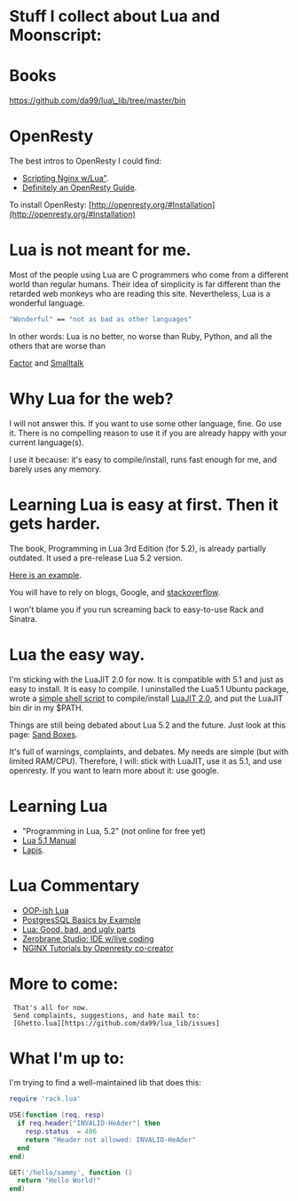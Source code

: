 

Stuff I collect about Lua and Moonscript:
======

Books
======

https://github.com/da99/lua\_lib/tree/master/bin

OpenResty
============
The best intros to OpenResty I could find:
* [Scripting Nginx w/Lua"](http://www.londonlua.org/scripting_nginx_with_lua/slides.html).
* [Definitely an OpenResty Guide](http://www.staticshin.com/programming/definitely-an-open-resty-guide/).

To install OpenResty:
[http://openresty.org/#Installation](http://openresty.org/#Installation)

Lua is not meant for me.
==============

Most of the people using Lua are C programmers who come from a different
world than regular humans.
Their idea of simplicity is far different than the retarded web monkeys
who are reading this site.
Nevertheless, Lua is a wonderful language.

```sh
"Wonderful" == "not as bad as other languages"
```
In other words: Lua is no better, no worse than Ruby, Python, and all the
others that are worse than

[Factor](http://factorcode.org) and [Smalltalk](http://www.pharo-project.org/)

Why Lua for the web?
=====================
I will not answer this. If you want to use some other language, fine. Go use it.
There is no compelling reason to use it if you are already happy with your current language(s).

I use it because: it's easy to compile/install, runs fast enough for me, and barely uses any memory.


Learning Lua is easy at first. Then it gets harder.
====

The book, Programming in Lua 3rd Edition (for 5.2), is already partially outdated.
It used a pre-release Lua 5.2 version.

[Here is an example](http://stackoverflow.com/a/11280629/841803).

You will have to rely on blogs, Google, and
[stackoverflow](http://stackoverflow.com/questions/tagged/lua).

I won't blame you if you run screaming back to easy-to-use Rack and Sinatra.



Lua the easy way.
================
I'm sticking with the LuaJIT 2.0 for now.
It is compatible with 5.1 and just as easy to install.
It is easy to compile. I uninstalled the Lua5.1 Ubuntu package,
wrote a [simple shell script](https://github.com/da99/boot_ups/blob/master/bin/install/luajit)
to compile/install [LuaJIT 2.0](http://luajit.org/install.html),
and put the LuaJIT bin dir in my $PATH.

Things are still being debated about Lua 5.2 and the future. Just look at this page:
[Sand Boxes](http://lua-users.org/wiki/SandBoxes).

It's full of warnings, complaints, and debates. My needs are simple (but with limited RAM/CPU).
Therefore, I will:
stick with LuaJIT, use it as 5.1, and use openresty. If you want to learn more
about it: use google.

Learning Lua
============
* "Programming in Lua, 5.2" (not online for free yet)
* [Lua 5.1 Manual](http://www.lua.org/manual/5.1/)
* [Lapis](http://leafo.net/lapis/).

Lua Commentary
===============
* [OOP-ish Lua](http://phrogz.net/Lua/)
* [PostgresSQL Basics by Example](http://darthdeus.github.io/blog/2013/08/19/postgresql-basics-by-example/)
* [Lua: Good, bad, and ugly parts](http://notebook.kulchenko.com/programming/lua-good-different-bad-and-ugly-parts)
* [Zerobrane Studio: IDE w/live coding](http://studio.zerobrane.com/)
* [NGINX Tutorials by Openresty co-creator](http://openresty.org/download/agentzh-nginx-tutorials-en.html)

More to come:
=================
     That's all for now.
     Send complaints, suggestions, and hate mail to:
     [Ghetto.lua][https://github.com/da99/lua_lib/issues]

What I'm up to:
===============
   I'm trying to find a well-maintained lib that does this:

```lua
require 'rack.lua'

USE(function (req, resp)
  if req.header["INVALID-HeAder"] then
    resp.status  = 406
    return "Header not allowed: INVALID-HeAder"
  end
end)

GET('/hello/sammy', function ()
  return "Hello World!"
end)
```



